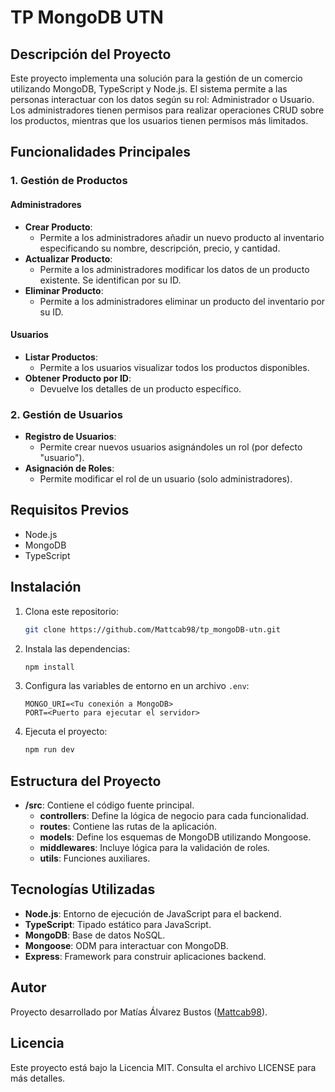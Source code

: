 # TP MongoDB UTN

## Descripción del Proyecto
Este proyecto implementa una solución para la gestión de un comercio utilizando MongoDB, TypeScript y Node.js. El sistema permite a las personas interactuar con los datos según su rol: Administrador o Usuario. Los administradores tienen permisos para realizar operaciones CRUD sobre los productos, mientras que los usuarios tienen permisos más limitados.

## Funcionalidades Principales
### 1. Gestión de Productos
#### Administradores
- **Crear Producto**:
  - Permite a los administradores añadir un nuevo producto al inventario especificando su nombre, descripción, precio, y cantidad.
- **Actualizar Producto**:
  - Permite a los administradores modificar los datos de un producto existente. Se identifican por su ID.
- **Eliminar Producto**:
  - Permite a los administradores eliminar un producto del inventario por su ID.

#### Usuarios
- **Listar Productos**:
  - Permite a los usuarios visualizar todos los productos disponibles.
- **Obtener Producto por ID**:
  - Devuelve los detalles de un producto específico.

### 2. Gestión de Usuarios
- **Registro de Usuarios**:
  - Permite crear nuevos usuarios asignándoles un rol (por defecto "usuario").
- **Asignación de Roles**:
  - Permite modificar el rol de un usuario (solo administradores).

## Requisitos Previos
- Node.js
- MongoDB
- TypeScript

## Instalación
1. Clona este repositorio:
   ```bash
   git clone https://github.com/Mattcab98/tp_mongoDB-utn.git
   ```
2. Instala las dependencias:
   ```bash
   npm install
   ```
3. Configura las variables de entorno en un archivo `.env`:
   ```env
   MONGO_URI=<Tu conexión a MongoDB>
   PORT=<Puerto para ejecutar el servidor>
   ```
4. Ejecuta el proyecto:
   ```bash
   npm run dev
   ```

## Estructura del Proyecto
- **/src**: Contiene el código fuente principal.
  - **controllers**: Define la lógica de negocio para cada funcionalidad.
  - **routes**: Contiene las rutas de la aplicación.
  - **models**: Define los esquemas de MongoDB utilizando Mongoose.
  - **middlewares**: Incluye lógica para la validación de roles.
  - **utils**: Funciones auxiliares.

## Tecnologías Utilizadas
- **Node.js**: Entorno de ejecución de JavaScript para el backend.
- **TypeScript**: Tipado estático para JavaScript.
- **MongoDB**: Base de datos NoSQL.
- **Mongoose**: ODM para interactuar con MongoDB.
- **Express**: Framework para construir aplicaciones backend.

## Autor
Proyecto desarrollado por Matías Álvarez Bustos ([Mattcab98](https://github.com/Mattcab98)).

## Licencia
Este proyecto está bajo la Licencia MIT. Consulta el archivo LICENSE para más detalles.

